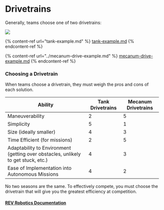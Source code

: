 # Drivetrains

Generally, teams choose one of two drivetrains:

![](../../.gitbook/assets/Drivetrain%20Compare.svg)

{% content-ref url="tank-example.md" %}
[tank-example.md](tank-example.md)
{% endcontent-ref %}

{% content-ref url="../mecanum-drive-example.md" %}
[mecanum-drive-example.md](../mecanum-drive-example.md)
{% endcontent-ref %}

### Choosing a Drivetrain

When teams choose a drivetrain, they must weigh the pros and cons of each solution.&#x20;

<table><thead><tr><th>Ability</th><th data-type="rating" data-max="5">Tank Drivetrains</th><th data-type="rating" data-max="5">Mecanum Drivetrains</th></tr></thead><tbody><tr><td>Maneuverability</td><td>2</td><td>5</td></tr><tr><td>Simplicity</td><td>5</td><td>1</td></tr><tr><td>Size (ideally smaller)</td><td>4</td><td>3</td></tr><tr><td>Time Efficient (for missions)</td><td>2</td><td>5</td></tr><tr><td>Adaptability to Environment (getting over obstacles, unlikely to get stuck, etc.)</td><td>4</td><td>3</td></tr><tr><td>Ease of Implementation into Autonomous Missions</td><td>4</td><td>2</td></tr></tbody></table>

No two seasons are the same. To effectively compete, you must choose the drivetrain that will give you the greatest efficiency at competition.

#### [REV Robotics Documentation](https://docs.revrobotics.com/kickoff-concepts/freight-frenzy-2021-2022/drivetrain)
